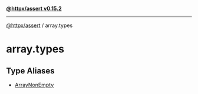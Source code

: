 [**@httpx/assert v0.15.2**](../README.md)

***

[@httpx/assert](../README.md) / array.types

# array.types

## Type Aliases

- [ArrayNonEmpty](type-aliases/ArrayNonEmpty.md)
